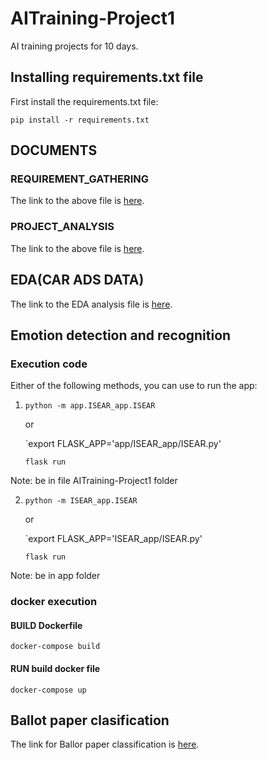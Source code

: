 # AITraining-Project1

AI training projects for 10 days.

## Installing requirements.txt file 

First install the requirements.txt file:

`pip install -r requirements.txt`

## DOCUMENTS

### REQUIREMENT_GATHERING
  The link to the above file is [here](./docs/REQUIREMWNTS_GATHERING.md).

### PROJECT_ANALYSIS
  The link to the above file is [here](./docs/Project_Analysis.md).

## EDA(CAR ADS DATA)
 The link to the EDA analysis file is [here](./notebook/Car_Ads_Analysis/bg_car_ads_data_analysis.ipynb).

## Emotion detection and recognition

  ### Execution code
  Either of the following methods, you can use to run the app:

  1. `python -m app.ISEAR_app.ISEAR` 

      or

      `export FLASK_APP='app/ISEAR_app/ISEAR.py'
      
      `flask run`
      

  Note: be in file AITraining-Project1 folder

  2. `python -m ISEAR_app.ISEAR`  
      
      or
      
      `export FLASK_APP='ISEAR_app/ISEAR.py'
      
      `flask run`
      
  Note: be in app folder


  ### docker execution

  #### BUILD Dockerfile
  `docker-compose build`

  #### RUN build docker file
  `docker-compose up`

## Ballot paper clasification

  The link for Ballor paper classification is [here](./notebook/Ballot_Paper_Classification/MobileNet/bg_ballot_paper_Mobilenet.ipynb).



  
